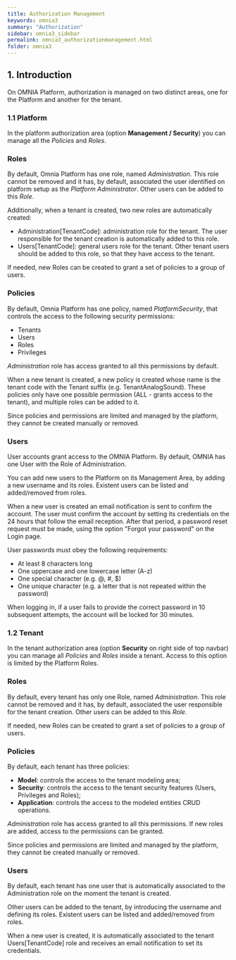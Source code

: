 ```yaml
---
title: Authorization Management
keywords: omnia3
summary: "Authorization"
sidebar: omnia3_sidebar
permalink: omnia3_authorizationmanagement.html
folder: omnia3
---
```


## 1. Introduction

On OMNIA Platform, authorization is managed on two distinct areas, one for the Platform and another for the tenant.

### 1.1 Platform

In the platform authorization area (option **Management / Security**) you can manage all the *Policies* and *Roles*. 

### Roles

By default, Omnia Platform has one role, named *Administration*. This role cannot be removed and it has, by default, associated the user identified on platform setup as the *Platform Administrator*. Other users can be added to this *Role*.

Additionally, when a tenant is created, two new roles are automatically created:

- Administration[TenantCode]: administration role for the tenant. The user responsible for the tenant creation is automatically added to this role.
- Users[TenantCode]: general users role for the tenant. Other tenant users should be added to this role, so that they have access to the tenant.

If needed, new Roles can be created to grant a set of policies to a group of users.

### Policies

By default, Omnia Platform has one policy, named *PlatformSecurity*, that controls the access to the following security permissions:

- Tenants
- Users
- Roles
- Privileges

*Administration* role has access granted to all this permissions by default.

When a new tenant is created, a new policy is created whose name is the tenant code with the Tenant suffix (e.g. TenantAnalogSound). These policies only have one possible permission (ALL - grants access to the tenant), and multiple roles can be added to it.

Since policies and permissions are limited and managed by the platform, they cannot be created manually or removed.

### Users

User accounts grant access to the OMNIA Platform. By default, OMNIA has one User with the Role of Administration.

You can add new users to the Platform on its Management Area, by adding a new username and its roles.
Existent users can be listed and added/removed from roles.

When a new user is created an email notification is sent to confirm the account. The user must confirm the account by setting its credentials on the 24 hours that follow the email reception. After that period, a password reset request must be made, using the option "Forgot your password" on the Login page.

User passwords must obey the following requirements:

- At least 8 characters long
- One uppercase and one lowercase letter (A-z)
- One special character (e.g. @, #, $)
- One unique character (e.g. a letter that is not repeated within the password)

When logging in, if a user fails to provide the correct password in 10 subsequent attempts, the account will be locked for 30 minutes.


### 1.2 Tenant

In the tenant authorization area (option **Security** on right side of top navbar) you can manage all *Policies* and *Roles* inside a tenant. Access to this option is limited by the Platform Roles.

### Roles

By default, every tenant has only one Role, named *Administration*. This role cannot be removed and it has, by default, associated the user responsible for the tenant creation. Other users can be added to this *Role*.

If needed, new Roles can be created to grant a set of policies to a group of users.

### Policies

By default, each tenant has three policies:

- **Model**: controls the access to the tenant modeling area;
- **Security**: controls the access to the tenant security features (Users, Privileges and Roles);
- **Application**: controls the access to the modeled entities CRUD operations.

*Administration* role has access granted to all this permissions. If new roles are added, access to the permissions can be granted.

Since policies and permissions are limited and managed by the platform, they cannot be created manually or removed.

### Users

By default, each tenant has one user that is automatically associated to the Administration role on the moment the tenant is created.

Other users can be added to the tenant, by introducing the username and defining its roles. Existent users can be listed and added/removed from roles.

When a new user is created, it is automatically associated to the tenant Users[TenantCode] role and receives an email notification to set its credentials.